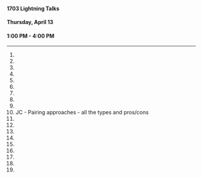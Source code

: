 #### 1703 Lightning Talks
#### Thursday, April 13
#### 1:00 PM - 4:00 PM

-----------------------------------------

1.
2.
3.
4.
5.
6.
7.
8.
9.
11. JC - Pairing approaches - all the types and pros/cons
12.
13.
14.
15.
16.
17.
18.
19.
20.

